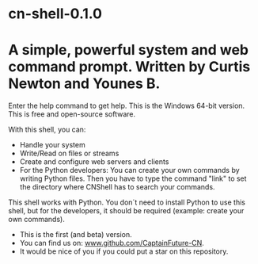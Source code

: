 # cn-shell-0.1.0
# A simple, powerful system and web command prompt. Written by Curtis Newton and Younes B.
Enter the help command to get help.
This is the Windows 64-bit version.
This is free and open-source software.

With this shell, you can:
- Handle your system
- Write/Read on files or streams
- Create and configure web servers and clients
- For the Python developers: You can create your own commands by writing Python files. Then you have to type the command
"link" to set the directory where CNShell has to search your commands.

This shell works with Python. You don´t need to install Python to use this shell, but for the developers, it should be required
(example: create your own commands).

- This is the first (and beta) version.
- You can find us on: www.github.com/CaptainFuture-CN.
- It would be nice of you if you could put a star on this repository.
